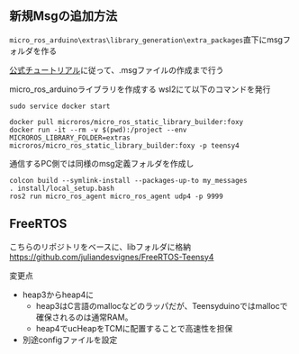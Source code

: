 ## 新規Msgの追加方法

`micro_ros_arduino\extras\library_generation\extra_packages`直下にmsgフォルダを作る

[公式チュートリアル](https://micro.ros.org/docs/tutorials/advanced/create_new_type/)に従って、.msgファイルの作成まで行う

micro_ros_arduinoライブラリを作成する
wsl2にて以下のコマンドを発行

```
sudo service docker start

docker pull microros/micro_ros_static_library_builder:foxy
docker run -it --rm -v $(pwd):/project --env MICROROS_LIBRARY_FOLDER=extras microros/micro_ros_static_library_builder:foxy -p teensy4
```

通信するPC側では同様のmsg定義フォルダを作成し
```
colcon build --symlink-install --packages-up-to my_messages
. install/local_setup.bash
ros2 run micro_ros_agent micro_ros_agent udp4 -p 9999
```



## FreeRTOS

こちらのリポジトリをベースに、libフォルダに格納
https://github.com/juliandesvignes/FreeRTOS-Teensy4

変更点
* heap3からheap4に
    * heap3はC言語のmallocなどのラッパだが、Teensyduinoではmallocで確保されるのは通常RAM。
    * heap4でucHeapをTCMに配置することで高速性を担保
* 別途configファイルを設定